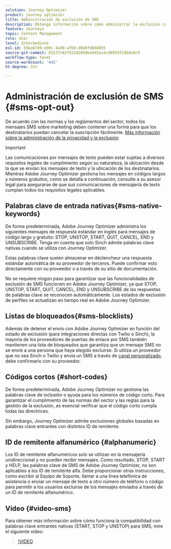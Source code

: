 ```yaml
---
solution: Journey Optimizer
product: journey optimizer
title: Administración de exclusión de SMS
description: Obtenga información sobre cómo administrar la exclusión con mensajes SMS
feature: Journeys
topic: Content Management
role: User
level: Intermediate
exl-id: 59ea67d9-e90c-4ad0-afb9-d0e0fd868855
source-git-commit: 63237c02f632d289dba845acdcd0859f2d6de9c9
workflow-type: tm+mt
source-wordcount: '442'
ht-degree: 31%

---
```


# Administración de exclusión de SMS {#sms-opt-out}

De acuerdo con las normas y los reglamentos del sector, todos los mensajes SMS sobre marketing deben contener una forma para que los destinatarios puedan cancelar la suscripción fácilmente. [Más información sobre la administración de la privacidad y la exclusión](../privacy/opt-out.md)

>[!IMPORTANT]
>
>Las comunicaciones por mensajes de texto pueden estar sujetas a diversos requisitos legales de cumplimiento según su naturaleza, la ubicación desde la que se envían los mensajes de texto y la ubicación de los destinatarios. Mientras Adobe Journey Optimizer gestiona los mensajes en códigos largos y números gratuitos, como se detalla a continuación, consulte a su asesor legal para asegurarse de que sus comunicaciones de mensajería de texto cumplan todos los requisitos legales aplicables.
>

## Palabras clave de entrada nativas{#sms-native-keywords}

De forma predeterminada, Adobe Journey Optimizer administra los siguientes mensajes de respuesta estándar en inglés para mensajes de código largo y gratuito: STOP, UNSTOP, START, QUIT, CANCEL, END y UNSUBSCRIBE. Tenga en cuenta que solo Sinch admite palabras clave nativas cuando se utiliza con Journey Optimizer.

Estas palabras clave suelen almacenar en déclencheur una respuesta estándar automática de su proveedor de terceros. Puede confirmar esto directamente con su proveedor o a través de su sitio de documentación.

No se requiere ningún paso para garantizar que las funcionalidades de exclusión de SMS funcionen en Adobe Journey Optimizer, ya que STOP, UNSTOP, START, QUIT, CANCEL, END y UNSUBSCRIBE de las respuestas de palabras clave se reconocen automáticamente. Los estados de exclusión de perfiles se actualizan en tiempo real en Adobe Journey Optimizer.


## Listas de bloqueados{#sms-blocklists}

Además de detener el envío con Adobe Journey Optimizer en función del estado de exclusión (para integraciones directas con Twilio o Sinch), la mayoría de los proveedores de puertas de enlace por SMS también mantienen una lista de bloqueados que garantiza que un mensaje SMS no se envíe a una persona que haya elegido excluirse. Si utiliza un proveedor que no sea Sinch o Twilio y envía un SMS a través de [canal personalizado](../building-journeys/using-custom-actions.md), debe confirmarlo con su proveedor.


## Códigos cortos {#short-codes}

De forma predeterminada, Adobe Journey Optimizer no gestiona las palabras clave de inclusión o ayuda para los números de código corto. Para garantizar el cumplimiento de las normas del sector y las reglas para la gestión de la exclusión, es esencial verificar que el código corto cumpla todas las directrices.

Sin embargo, Journey Optimizer admite exclusiones globales basadas en palabras clave entrantes con distintos ID de remitente.

## ID de remitente alfanumérico {#alphanumeric}

Los ID de remitente alfanuméricos solo se utilizan en la mensajería unidireccional y no pueden recibir mensajes. Como resultado, STOP, START y HELP, las palabras clave de SMS de Adobe Journey Optimizer, no son aplicables a los ID de remitente alfa. Debe proporcionar otras instrucciones, como escribir al Equipo de Soporte, llamar a una línea telefónica de asistencia o enviar un mensaje de texto a otro número de teléfono o código para permitir a los usuarios excluirse de los mensajes enviados a través de un ID de remitente alfanumérico.

## Vídeo {#video-sms}

Para obtener más información sobre cómo funciona la compatibilidad con palabras clave entrantes nativas (START, STOP y UNSTOP) para SMS, mire el siguiente vídeo:

>[!VIDEO](https://video.tv.adobe.com/v/344026?quality=12)
